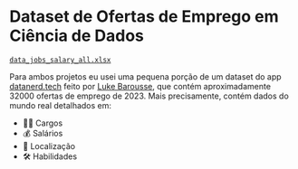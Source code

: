 # Dataset de Ofertas de Emprego em Ciência de Dados

 [`data_jobs_salary_all.xlsx`](data_jobs_salary_all.xlsx)

 Para ambos projetos eu usei uma pequena porção de um dataset do app [datanerd.tech](https://datanerd.tech/) feito por [Luke Barousse](https://www.lukebarousse.com/), que contém aproximadamente 32000 ofertas de emprego de 2023. Mais precisamente, contém dados do mundo real detalhados em:

 - 👨‍💼 Cargos
 - 💰 Salários
 - 📍 Localização
 - 🛠️ Habilidades